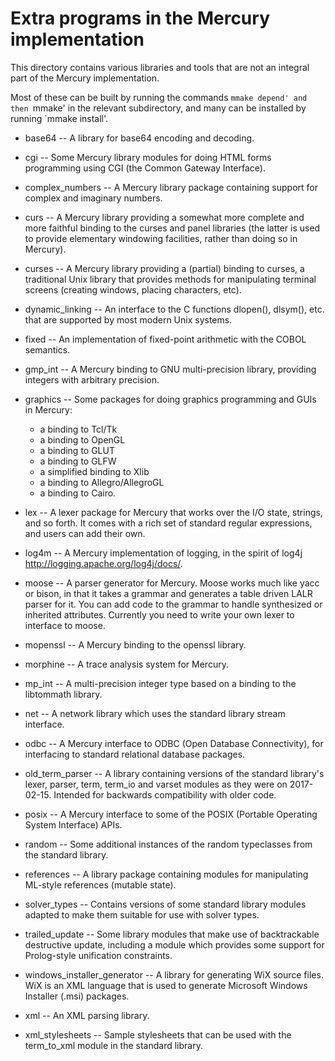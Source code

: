 Extra programs in the Mercury implementation
============================================

This directory contains various libraries and tools
that are not an integral part of the Mercury implementation.

Most of these can be built by running the commands
`mmake depend' and then `mmake' in the relevant subdirectory,
and many can be installed by running `mmake install'.

* base64 -- A library for base64 encoding and decoding.

* cgi -- Some Mercury library modules for doing HTML forms programming
  using CGI (the Common Gateway Interface).

* complex_numbers -- A Mercury library package containing support for
  complex and imaginary numbers.

* curs -- A Mercury library providing a somewhat more complete
  and more faithful binding to the curses and panel libraries
  (the latter is used to provide elementary windowing facilities,
  rather than doing so in Mercury).

* curses -- A Mercury library providing a (partial) binding to curses,
  a traditional Unix library that provides methods for manipulating
  terminal screens (creating windows, placing characters, etc).

* dynamic_linking -- An interface to the C functions dlopen(), dlsym(), etc.
  that are supported by most modern Unix systems.

* fixed -- An implementation of fixed-point arithmetic
  with the COBOL semantics.

* gmp_int -- A Mercury binding to GNU multi-precision library,
  providing integers with arbitrary precision.

* graphics -- Some packages for doing graphics programming and GUIs in Mercury: 
  - a binding to Tcl/Tk
  - a binding to OpenGL
  - a binding to GLUT
  - a binding to GLFW
  - a simplified binding to Xlib
  - a binding to Allegro/AllegroGL
  - a binding to Cairo.

* lex -- A lexer package for Mercury that works over the I/O state, strings,
  and so forth. It comes with a rich set of standard regular expressions,
  and users can add their own.                                                      
* log4m -- A Mercury implementation of logging, in the spirit of log4j
  <http://logging.apache.org/log4j/docs/>.

* moose -- A parser generator for Mercury. Moose works much like yacc or bison,
  in that it takes a grammar and generates a table driven LALR parser for it.
  You can add code to the grammar to handle synthesized or inherited
  attributes. Currently you need to write your own lexer to interface
  to moose.

* mopenssl -- A Mercury binding to the openssl library.

* morphine -- A trace analysis system for Mercury.

* mp_int -- A multi-precision integer type based on a binding
  to the libtommath library.

* net -- A network library which uses the standard library stream interface.

* odbc -- A Mercury interface to ODBC (Open Database Connectivity),
  for interfacing to standard relational database packages.

* old_term_parser -- A library containing versions of the standard library's
  lexer, parser, term, term_io and varset modules as they were on 2017-02-15.
  Intended for backwards compatibility with older code.

* posix -- A Mercury interface to some of the POSIX
  (Portable Operating System Interface) APIs.

* random -- Some additional instances of the random typeclasses from
  the standard library.

* references -- A library package containing modules for manipulating
  ML-style references (mutable state).

* solver_types -- Contains versions of some standard library modules
  adapted to make them suitable for use with solver types.

* trailed_update -- Some library modules that make use of backtrackable
  destructive update, including a module which provides some support
  for Prolog-style unification constraints.

* windows_installer_generator -- A library for generating WiX source files.
  WiX is an XML language that is used to generate Microsoft Windows Installer
  (.msi) packages.

* xml -- An XML parsing library.

* xml_stylesheets -- Sample stylesheets that can be used with the term_to_xml
  module in the standard library.
